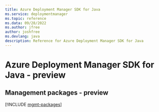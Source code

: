 ```yaml
---
title: Azure Deployment Manager SDK for Java
ms.service: deploymentmanager
ms.topic: reference
ms.data: 09/28/2022
ms.author: jfree
author: joshfree
ms.devlang: java
description: Reference for Azure Deployment Manager SDK for Java
---
```

# Azure Deployment Manager SDK for Java - preview

## Management packages - preview
[!INCLUDE [mgmt-packages](deployment-manager-mgmt-index.md)]